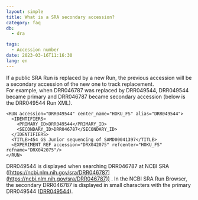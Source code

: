 ```yaml
---
layout: simple
title: What is a SRA secondary accession?
category: faq
db:
  - dra

tags: 
  - Accession number
date: 2023-03-16T11:16:30
lang: en
---
```


If a public SRA Run is replaced by a new Run, the previous accession will be a secondary accession of the new one to track replacement.  
For example, when DRR046787 was replaced by DRR049544, 
DRR049544 became primary and DRR046787 became secondary accession (below is the DRR049544 Run XML).

```
<RUN accession="DRR049544" center_name="HOKU_FS" alias="DRR049544">
  <IDENTIFIERS>
    <PRIMARY_ID>DRR049544</PRIMARY_ID>
    <SECONDARY_ID>DRR046787</SECONDARY_ID>
  </IDENTIFIERS>
  <TITLE>454 GS Junior sequencing of SAMD00041397</TITLE>
  <EXPERIMENT_REF accession="DRX042075" refcenter="HOKU_FS" refname="DRX042075"/>
</RUN>
```

DRR049544 is displayed when searching DRR046787 at NCBI SRA ([https://ncbi.nlm.nih.gov/sra/DRR046787](https://ncbi.nlm.nih.gov/sra/DRR046787))  .
In the NCBI SRA Run Browser, the secondary DRR046787 is displayed in small characters with the primary DRR049544 ([DRR049544](https://trace.ncbi.nlm.nih.gov/Traces/?view=run_browser&acc=DRR049544&display=metadata)).



